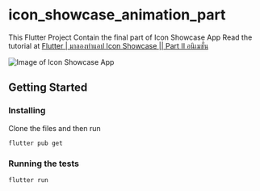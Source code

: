 # icon_showcase_animation_part

This Flutter Project Contain the final part of Icon Showcase App
Read the tutorial at [Flutter | มาลองทำแอป Icon Showcase || Part II อนิเมชั่น](https://medium.com/@cheersupzoo/flutter-%E0%B8%A1%E0%B8%B2%E0%B8%A5%E0%B8%AD%E0%B8%87%E0%B8%97%E0%B8%B3%E0%B9%81%E0%B8%AD%E0%B8%9B-icon-showcase-part-ii-%E0%B8%AD%E0%B8%99%E0%B8%B4%E0%B9%80%E0%B8%A1%E0%B8%8A%E0%B8%B1%E0%B9%88%E0%B8%99-175e6bc1041b)

![Image of Icon Showcase App](./docs/IconShowcase(final).gif)

## Getting Started

### Installing
Clone the files and then run

`flutter pub get`

### Running the tests

`flutter run`


